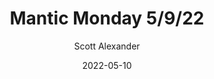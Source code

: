 ---
layout: podcast
title: "Mantic Monday 5/9/22"
author: Scott Alexander
description: https://astralcodexten.substack.com/p/mantic-monday-5922
date: 2022-05-10
length: 3460232
duration: 865
guid: mantic-monday-5922
---